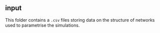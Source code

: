 ## input

This folder contains a `.csv` files storing data on the structure of networks used to parametrise the simulations. 
